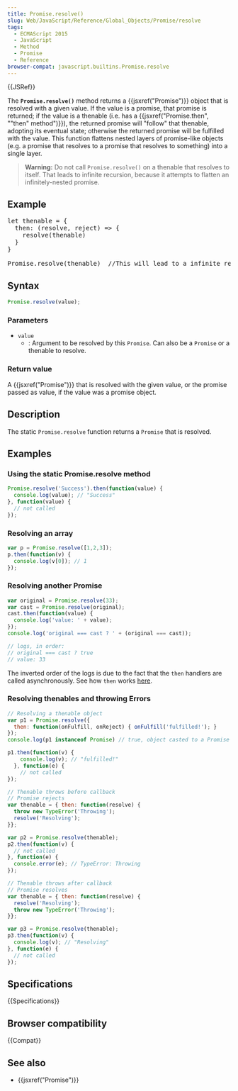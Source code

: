 ```yaml
---
title: Promise.resolve()
slug: Web/JavaScript/Reference/Global_Objects/Promise/resolve
tags:
  - ECMAScript 2015
  - JavaScript
  - Method
  - Promise
  - Reference
browser-compat: javascript.builtins.Promise.resolve
---
```

{{JSRef}}

The **`Promise.resolve()`** method returns a
{{jsxref("Promise")}} object that is resolved with a given value. If the value is a
promise, that promise is returned; if the value is a thenable (i.e. has a
{{jsxref("Promise.then", "\"then\" method")}}), the returned promise will "follow" that
thenable, adopting its eventual state; otherwise the returned promise will be fulfilled
with the value. This function flattens nested layers of promise-like objects (e.g. a
promise that resolves to a promise that resolves to something) into a single layer.
> **Warning:** Do not call `Promise.resolve()` on a thenable that resolves to itself. That leads to infinite recursion, because it attempts to flatten an infinitely-nested promise.
## Example
<pre class="brush: js">
let thenable = {
  then: (resolve, reject) => {
    resolve(thenable)
  }
}

Promise.resolve(thenable)  //This will lead to a infinite recursion
</pre>
## Syntax

```js
Promise.resolve(value);
```

### Parameters

- `value`
  - : Argument to be resolved by this `Promise`. Can also be a
    `Promise` or a thenable to resolve.

### Return value

A {{jsxref("Promise")}} that is resolved with the given value, or the promise passed as
value, if the value was a promise object.

## Description

The static `Promise.resolve` function returns a `Promise` that is
resolved.

## Examples

### Using the static Promise.resolve method

```js
Promise.resolve('Success').then(function(value) {
  console.log(value); // "Success"
}, function(value) {
  // not called
});
```

### Resolving an array

```js
var p = Promise.resolve([1,2,3]);
p.then(function(v) {
  console.log(v[0]); // 1
});
```

### Resolving another Promise

```js
var original = Promise.resolve(33);
var cast = Promise.resolve(original);
cast.then(function(value) {
  console.log('value: ' + value);
});
console.log('original === cast ? ' + (original === cast));

// logs, in order:
// original === cast ? true
// value: 33
```

The inverted order of the logs is due to the fact that the `then` handlers
are called asynchronously. See how `then` works [here](/en-US/docs/Web/JavaScript/Reference/Global_Objects/Promise/then#Return_value).

### Resolving thenables and throwing Errors

```js
// Resolving a thenable object
var p1 = Promise.resolve({
  then: function(onFulfill, onReject) { onFulfill('fulfilled!'); }
});
console.log(p1 instanceof Promise) // true, object casted to a Promise

p1.then(function(v) {
    console.log(v); // "fulfilled!"
  }, function(e) {
    // not called
});

// Thenable throws before callback
// Promise rejects
var thenable = { then: function(resolve) {
  throw new TypeError('Throwing');
  resolve('Resolving');
}};

var p2 = Promise.resolve(thenable);
p2.then(function(v) {
  // not called
}, function(e) {
  console.error(e); // TypeError: Throwing
});

// Thenable throws after callback
// Promise resolves
var thenable = { then: function(resolve) {
  resolve('Resolving');
  throw new TypeError('Throwing');
}};

var p3 = Promise.resolve(thenable);
p3.then(function(v) {
  console.log(v); // "Resolving"
}, function(e) {
  // not called
});
```

## Specifications

{{Specifications}}

## Browser compatibility

{{Compat}}

## See also

- {{jsxref("Promise")}}
